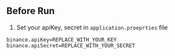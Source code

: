 ## Before Run

1. Set your apiKey, secret in ```application.proeprties``` file
```
binance.apiKey=REPLACE_WITH_YOUR_KEY
binance.apiSecret=REPLACE_WITH_YOUR_SECRET
```
